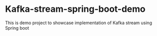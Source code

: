 # Kafka-stream-spring-boot-demo
This is demo project to showcase implementation of Kafka stream using Spring boot

